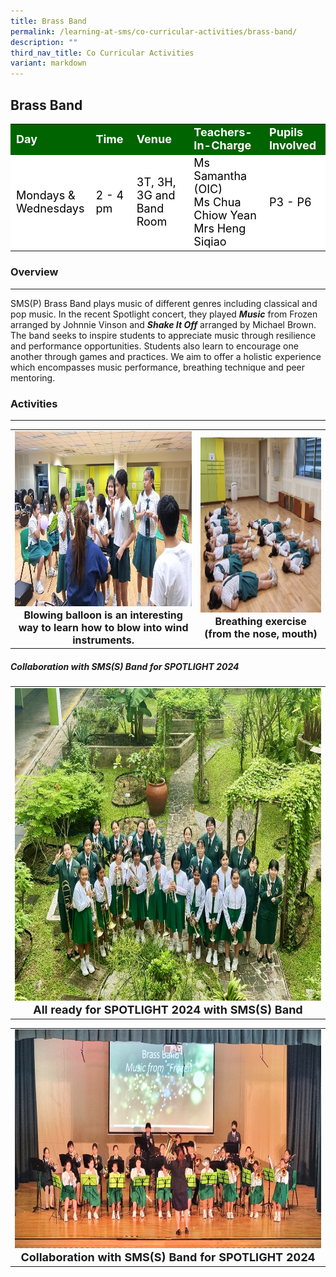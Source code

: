 ```yaml
---
title: Brass Band
permalink: /learning-at-sms/co-curricular-activities/brass-band/
description: ""
third_nav_title: Co Curricular Activities
variant: markdown
---
```

## Brass Band

<table>
<tbody>
	<tr style="background-color:darkgreen;color:white;font-size:18px"><td><b>Day</b></td>
	<td><b>Time</b></td>
	<td><b>Venue</b></td>
	<td><b>Teachers-In-Charge</b></td>
	<td><b>Pupils Involved</b></td>
</tr>
	<tr style="background-color:white;color:black;font-size:18px">
		<td>Mondays &amp; <br> Wednesdays</td>
		<td>2 - 4 pm</td>
	<td>3T, 3H, 3G and Band Room</td>
	<td>Ms Samantha (OIC)<br>Ms Chua Chiow Yean<br>Mrs Heng Siqiao</td>
	<td>P3 - P6</td>
</tr>
</tbody></table>

### Overview
____________________________________________________________


SMS(P) Brass Band plays music of different genres including classical and pop music. In the recent Spotlight concert, they played ***Music*** from Frozen arranged by Johnnie Vinson and ⁠***Shake It Off*** arranged by Michael Brown. The band seeks to inspire students to appreciate music through resilience and performance opportunities. Students also learn to encourage one another through games and practices. We aim to offer a holistic experience which encompasses music performance, breathing technique and peer mentoring.

### Activities
____________________________________________________________

<table>
<tbody><tr>
		<td><center><font size="3"><img alt="choirspotlight" src="/images/CCAs/Brass%20Band/balloon_exercise_2.jpg" style="width:500px;height:280px;"><b>Blowing balloon is an interesting way to learn how to blow into wind instruments.</b></font></center></td>
		<td><center><font size="3"><img alt="dancersspotlight" src="/images/CCAs/Brass%20Band/breathing_exercise_1.jpg" style="width:400px;height:280px;"><b>Breathing exercise (from the nose, mouth)</b> </font></center></td>
</tr></tbody></table>



##### Collaboration with SMS(S) Band for SPOTLIGHT 2024

<table>
<tbody><tr>
		<td><center><font size="4"><img alt="choirspotlight" src="/images/CCAs/Brass%20Band/spotlight_2024.jpg" style="width:800px;height:500px;"><b>All ready for SPOTLIGHT 2024 with SMS(S) Band</b> </font></center></td>
</tr></tbody></table>

<table>
<tbody><tr>
		<td><center><font size="4"><img alt="choirspotlight" src="/images/CCAs/Brass%20Band/collab_with_SMSS.jpg" style="width:700px;height:350px;"><b>Collaboration with SMS(S) Band for SPOTLIGHT 2024</b> </font></center></td>
</tr></tbody></table>